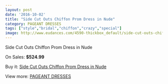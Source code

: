 ```yaml
---
layout: post
date: '2016-10-02'
title: "Side Cut Outs Chiffon Prom Dress in Nude"
category: PAGEANT DRESSES
tags: ["style","bridal","chiffon","crazy","special"]
image: http://www.eudances.com/4590-thickbox_default/side-cut-outs-chiffon-prom-dress-in-nude.jpg
---
```

Side Cut Outs Chiffon Prom Dress in Nude

On Sales: **$524.99**
<a href="https://www.eudances.com/en/pageant-dresses/1539-side-cut-outs-chiffon-prom-dress-in-nude.html"><amp-img layout="responsive" width="600" height="600" src="//www.eudances.com/4590-thickbox_default/side-cut-outs-chiffon-prom-dress-in-nude.jpg" alt="Side Cut Outs Chiffon Prom Dress in Nude 0" /></a>
<a href="https://www.eudances.com/en/pageant-dresses/1539-side-cut-outs-chiffon-prom-dress-in-nude.html"><amp-img layout="responsive" width="600" height="600" src="//www.eudances.com/4591-thickbox_default/side-cut-outs-chiffon-prom-dress-in-nude.jpg" alt="Side Cut Outs Chiffon Prom Dress in Nude 1" /></a>

Buy it: [Side Cut Outs Chiffon Prom Dress in Nude](https://www.eudances.com/en/pageant-dresses/1539-side-cut-outs-chiffon-prom-dress-in-nude.html "Side Cut Outs Chiffon Prom Dress in Nude")

View more: [PAGEANT DRESSES](https://www.eudances.com/en/16-pageant-dresses "PAGEANT DRESSES")